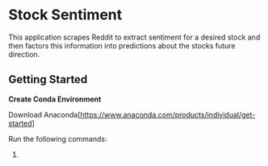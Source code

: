 # Stock Sentiment

This application scrapes Reddit to extract sentiment for a desired stock and then factors this information into predictions about the stocks future direction.



## Getting Started  
  
  **Create Conda Environment**  
  
  Download Anaconda[https://www.anaconda.com/products/individual/get-started]  
  
  Run the following commands:  
  
  1) 
